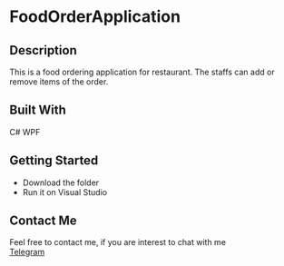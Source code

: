 # FoodOrderApplication
## Description
This is a food ordering application for restaurant. The staffs can add or remove items of the order.

## Built With
C# WPF

## Getting Started
* Download the folder
* Run it on Visual Studio

## Contact Me
Feel free to contact me, if you are interest to chat with me  
[Telegram](https://t.me/kwwonggggg)
